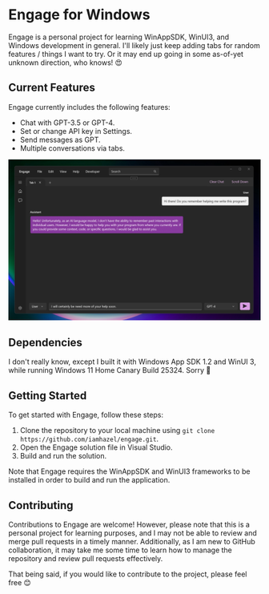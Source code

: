 # Engage for Windows

Engage is a personal project for learning WinAppSDK, WinUI3, and Windows development in general. I'll likely just keep adding tabs for random features / things I want to try. Or it may end up going in some as-of-yet unknown direction, who knows! 😍

## Current Features

Engage currently includes the following features:

- Chat with GPT-3.5 or GPT-4.
- Set or change API key in Settings.
- Send messages as GPT.
- Multiple conversations via tabs.

![Screenshot of Engage chat screen](Screenshots/chat-screen.png)

## Dependencies

I don't really know, except I built it with Windows App SDK 1.2 and WinUI 3, while running Windows 11 Home Canary Build 25324. Sorry 😬

## Getting Started

To get started with Engage, follow these steps:

1. Clone the repository to your local machine using `git clone https://github.com/iamhazel/engage.git`.
2. Open the Engage solution file in Visual Studio.
3. Build and run the solution.

Note that Engage requires the WinAppSDK and WinUI3 frameworks to be installed in order to build and run the application.

## Contributing

Contributions to Engage are welcome! However, please note that this is a personal project for learning purposes, and I may not be able to review and merge pull requests in a timely manner. Additionally, as I am new to GitHub collaboration, it may take me some time to learn how to manage the repository and review pull requests effectively.

That being said, if you would like to contribute to the project, please feel free 😊
